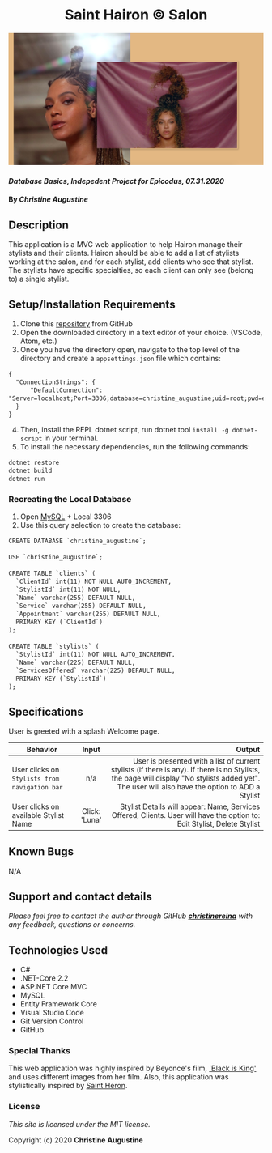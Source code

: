 # <h1 align = "center"> Saint Hairon © Salon

![Preview](./HairSalon/wwwroot/img/preview.png)

#### _Database Basics, Indepedent Project for Epicodus, 07.31.2020_

#### By _**Christine Augustine**_

## Description

This application is a MVC web application to help Hairon manage their stylists and their clients. Hairon should be able to add a list of stylists working at the salon, and for each stylist, add clients who see that stylist. The stylists have specific specialties, so each client can only see (belong to) a single stylist.

## Setup/Installation Requirements 

1. Clone this [repository](https://github.com/christinereina/HairSalon.Solution) from GitHub
2. Open the downloaded directory in a text editor of your choice. (VSCode, Atom, etc.)
3. Once you have the directory open, navigate to the top level of the directory and create a `appsettings.json` file which contains:
```
{
  "ConnectionStrings": {
      "DefaultConnection": "Server=localhost;Port=3306;database=christine_augustine;uid=root;pwd=epicodus;"
  }
}
```
4. Then, install the REPL dotnet script, run dotnet tool `install -g dotnet-script` in your terminal.
5. To install the necessary dependencies, run the following commands:
```
dotnet restore
dotnet build
dotnet run
```

### Recreating the Local Database

1. Open [MySQL](https://www.mysql.com/) + Local 3306
2. Use this query selection to create the database:
```
CREATE DATABASE `christine_augustine`; 

USE `christine_augustine`;

CREATE TABLE `clients` (
  `ClientId` int(11) NOT NULL AUTO_INCREMENT,
  `StylistId` int(11) NOT NULL,
  `Name` varchar(255) DEFAULT NULL,
  `Service` varchar(255) DEFAULT NULL,
  `Appointment` varchar(255) DEFAULT NULL,
  PRIMARY KEY (`ClientId`)
);

CREATE TABLE `stylists` (
  `StylistId` int(11) NOT NULL AUTO_INCREMENT,
  `Name` varchar(225) DEFAULT NULL,
  `ServicesOffered` varchar(225) DEFAULT NULL,
  PRIMARY KEY (`StylistId`)
);
```

## Specifications

User is greeted with a splash Welcome page. 

| Behavior   |   Input   |  Output | 
|----------|:-------------:|------:|
| User clicks on `Stylists from navigation bar`| n/a | User is presented with a list of current stylists (if there is any). If there is no Stylists, the page will display "No stylists added yet". The user will also have the option to ADD a Stylist
| User clicks on available Stylist Name | Click: 'Luna' | Stylist Details will appear: Name, Services Offered, Clients. User will have the option to: Edit Stylist, Delete Stylist

## Known Bugs

N/A

## Support and contact details

_Please feel free to contact the author through GitHub **[christinereina](https://github.com/christinereina)** with any feedback, questions or concerns._


## Technologies Used

* C# 
* .NET-Core 2.2
* ASP.NET Core MVC
* MySQL
* Entity Framework Core
* Visual Studio Code
* Git Version Control 
* GitHub

### Special Thanks

This web application was highly inspired by Beyonce's film, ['Black is King'](https://beyonce.com/) and uses different images from her film. Also, this application was stylistically inspired by [Saint Heron](https://www.saintheron.com/).

### License

*This site is licensed under the MIT license.*

Copyright (c) 2020 **Christine Augustine**
